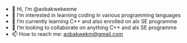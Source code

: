 - 👋 Hi, I’m @aobakwekeeme
- 👀 I’m interested in learning coding in various programming languages
- 🌱 I’m currently learning C++ and also enrolled on alx SE programme
- 💞️ I’m looking to collaborate on anything C++ and alx SE programme
- 📫 How to reach me: aobakwekm@gmail.com

<!---
aobakwekeeme/aobakwekeeme is a ✨ special ✨ repository because its `README.md` (this file) appears on your GitHub profile.
You can click the Preview link to take a look at your changes.
--->
